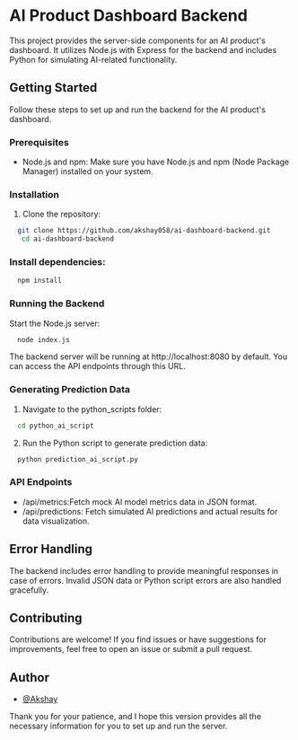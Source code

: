 # AI Product Dashboard Backend

This project provides the server-side components for an AI product's dashboard. It utilizes Node.js with Express for the backend and includes Python for simulating AI-related functionality.

## Getting Started

Follow these steps to set up and run the backend for the AI product's dashboard.

### Prerequisites

- Node.js and npm: Make sure you have Node.js and npm (Node Package Manager) installed on your system.

### Installation

1. Clone the repository:

```bash
  git clone https://github.com/akshay058/ai-dashboard-backend.git
   cd ai-dashboard-backend
```

### Install dependencies:

```bash
  npm install
```

### Running the Backend

Start the Node.js server:

```bash
  node index.js

```

The backend server will be running at http://localhost:8080 by default. You can access the API endpoints through this URL.

### Generating Prediction Data

1. Navigate to the python_scripts folder:

```bash
  cd python_ai_script
```

2. Run the Python script to generate prediction data:

```bash
  python prediction_ai_script.py
```

### API Endpoints

- /api/metrics:Fetch mock AI model metrics data in JSON format.
- /api/predictions: Fetch simulated AI predictions and actual results for data visualization.

## Error Handling

The backend includes error handling to provide meaningful responses in case of errors. Invalid JSON data or Python script errors are also handled gracefully.

## Contributing

Contributions are welcome! If you find issues or have suggestions for improvements, feel free to open an issue or submit a pull request.

## Author

- [@Akshay](https://www.github.com/akshay058)

Thank you for your patience, and I hope this version provides all the necessary information for you to set up and run the server.
